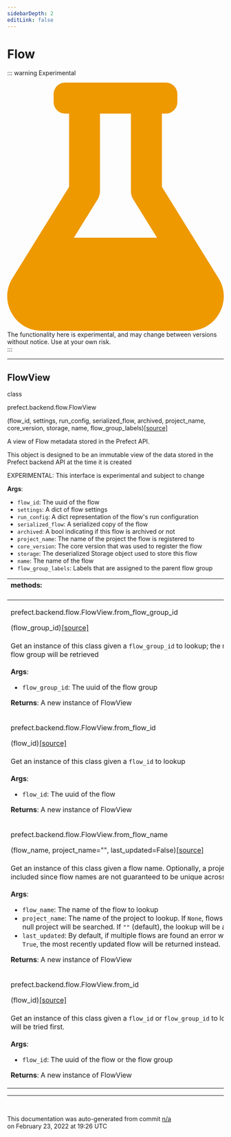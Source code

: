 ```yaml
---
sidebarDepth: 2
editLink: false
---
```

# Flow

::: warning Experimental
<div class="experimental-warning">
<svg
    aria-hidden="true"
    focusable="false"
    role="img"
    xmlns="http://www.w3.org/2000/svg"
    viewBox="0 0 448 512"
    >
<path
fill="#e90"
d="M437.2 403.5L320 215V64h8c13.3 0 24-10.7 24-24V24c0-13.3-10.7-24-24-24H120c-13.3 0-24 10.7-24 24v16c0 13.3 10.7 24 24 24h8v151L10.8 403.5C-18.5 450.6 15.3 512 70.9 512h306.2c55.7 0 89.4-61.5 60.1-108.5zM137.9 320l48.2-77.6c3.7-5.2 5.8-11.6 5.8-18.4V64h64v160c0 6.9 2.2 13.2 5.8 18.4l48.2 77.6h-172z"
>
</path>
</svg>

<div>
The functionality here is experimental, and may change between versions without notice. Use at your own risk.
</div>
</div>
:::

---

 ## FlowView
 <div class='class-sig' id='prefect-backend-flow-flowview'><p class="prefect-sig">class </p><p class="prefect-class">prefect.backend.flow.FlowView</p>(flow_id, settings, run_config, serialized_flow, archived, project_name, core_version, storage, name, flow_group_labels)<span class="source"><a href="https://github.com/PrefectHQ/prefect/blob/master/src/prefect/backend/flow.py#L19">[source]</a></span></div>

A view of Flow metadata stored in the Prefect API.

This object is designed to be an immutable view of the data stored in the Prefect backend API at the time it is created

EXPERIMENTAL: This interface is experimental and subject to change

**Args**:     <ul class="args"><li class="args">`flow_id`: The uuid of the flow     </li><li class="args">`settings`: A dict of flow settings     </li><li class="args">`run_config`: A dict representation of the flow's run configuration     </li><li class="args">`serialized_flow`: A serialized copy of the flow     </li><li class="args">`archived`: A bool indicating if this flow is archived or not     </li><li class="args">`project_name`: The name of the project the flow is registered to     </li><li class="args">`core_version`: The core version that was used to register the flow     </li><li class="args">`storage`: The deserialized Storage object used to store this flow     </li><li class="args">`name`: The name of the flow     </li><li class="args">`flow_group_labels`: Labels that are assigned to the parent flow group</li></ul>

|methods: &nbsp;&nbsp;&nbsp;&nbsp;&nbsp;&nbsp;&nbsp;&nbsp;&nbsp;&nbsp;&nbsp;&nbsp;&nbsp;&nbsp;&nbsp;&nbsp;&nbsp;&nbsp;&nbsp;&nbsp;&nbsp;&nbsp;&nbsp;&nbsp;&nbsp;&nbsp;&nbsp;&nbsp;&nbsp;&nbsp;&nbsp;&nbsp;&nbsp;&nbsp;&nbsp;&nbsp;&nbsp;&nbsp;&nbsp;&nbsp;&nbsp;&nbsp;&nbsp;&nbsp;&nbsp;&nbsp;&nbsp;&nbsp;&nbsp;&nbsp;&nbsp;&nbsp;&nbsp;&nbsp;&nbsp;&nbsp;&nbsp;&nbsp;&nbsp;&nbsp;&nbsp;&nbsp;&nbsp;&nbsp;&nbsp;&nbsp;&nbsp;&nbsp;&nbsp;&nbsp;&nbsp;&nbsp;&nbsp;&nbsp;&nbsp;&nbsp;&nbsp;&nbsp;&nbsp;&nbsp;&nbsp;&nbsp;&nbsp;&nbsp;&nbsp;&nbsp;&nbsp;&nbsp;&nbsp;&nbsp;&nbsp;&nbsp;&nbsp;&nbsp;&nbsp;&nbsp;&nbsp;&nbsp;&nbsp;&nbsp;&nbsp;&nbsp;&nbsp;&nbsp;&nbsp;&nbsp;&nbsp;&nbsp;&nbsp;&nbsp;&nbsp;&nbsp;&nbsp;&nbsp;&nbsp;&nbsp;&nbsp;&nbsp;&nbsp;&nbsp;&nbsp;&nbsp;&nbsp;&nbsp;&nbsp;&nbsp;&nbsp;&nbsp;&nbsp;&nbsp;&nbsp;&nbsp;&nbsp;&nbsp;&nbsp;&nbsp;&nbsp;&nbsp;&nbsp;&nbsp;&nbsp;&nbsp;&nbsp;&nbsp;&nbsp;&nbsp;&nbsp;&nbsp;&nbsp;&nbsp;|
|:----|
 | <div class='method-sig' id='prefect-backend-flow-flowview-from-flow-group-id'><p class="prefect-class">prefect.backend.flow.FlowView.from_flow_group_id</p>(flow_group_id)<span class="source"><a href="https://github.com/PrefectHQ/prefect/blob/master/src/prefect/backend/flow.py#L155">[source]</a></span></div>
<p class="methods">Get an instance of this class given a `flow_group_id` to lookup; the newest flow in the flow group will be retrieved<br><br>**Args**:     <ul class="args"><li class="args">`flow_group_id`: The uuid of the flow group</li></ul> **Returns**:     A new instance of FlowView</p>|
 | <div class='method-sig' id='prefect-backend-flow-flowview-from-flow-id'><p class="prefect-class">prefect.backend.flow.FlowView.from_flow_id</p>(flow_id)<span class="source"><a href="https://github.com/PrefectHQ/prefect/blob/master/src/prefect/backend/flow.py#L137">[source]</a></span></div>
<p class="methods">Get an instance of this class given a `flow_id` to lookup<br><br>**Args**:     <ul class="args"><li class="args">`flow_id`: The uuid of the flow</li></ul> **Returns**:     A new instance of FlowView</p>|
 | <div class='method-sig' id='prefect-backend-flow-flowview-from-flow-name'><p class="prefect-class">prefect.backend.flow.FlowView.from_flow_name</p>(flow_name, project_name=&quot;&quot;, last_updated=False)<span class="source"><a href="https://github.com/PrefectHQ/prefect/blob/master/src/prefect/backend/flow.py#L181">[source]</a></span></div>
<p class="methods">Get an instance of this class given a flow name. Optionally, a project name can be included since flow names are not guaranteed to be unique across projects.<br><br>**Args**:     <ul class="args"><li class="args">`flow_name`: The name of the flow to lookup     </li><li class="args">`project_name`: The name of the project to lookup. If `None`, flows with an         explicitly null project will be searched. If `""` (default), the         lookup will be across all projects.     </li><li class="args">`last_updated`: By default, if multiple flows are found an error will be         thrown. If `True`, the most recently updated flow will be returned         instead.</li></ul> **Returns**:     A new instance of FlowView</p>|
 | <div class='method-sig' id='prefect-backend-flow-flowview-from-id'><p class="prefect-class">prefect.backend.flow.FlowView.from_id</p>(flow_id)<span class="source"><a href="https://github.com/PrefectHQ/prefect/blob/master/src/prefect/backend/flow.py#L106">[source]</a></span></div>
<p class="methods">Get an instance of this class given a `flow_id` or `flow_group_id` to lookup. The `flow_id` will be tried first.<br><br>**Args**:     <ul class="args"><li class="args">`flow_id`: The uuid of the flow or the flow group</li></ul> **Returns**:     A new instance of FlowView</p>|

---
<br>


<p class="auto-gen">This documentation was auto-generated from commit <a href='https://github.com/PrefectHQ/prefect/commit/n/a'>n/a</a> </br>on February 23, 2022 at 19:26 UTC</p>